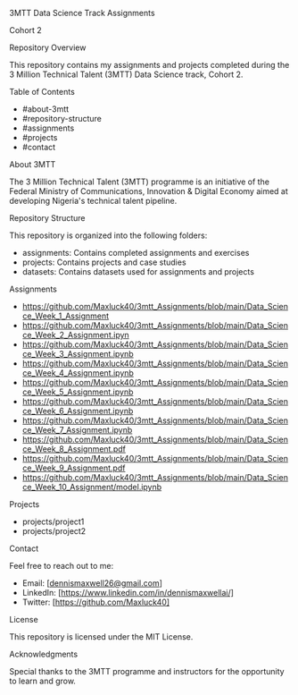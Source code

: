 3MTT Data Science Track Assignments


Cohort 2


Repository Overview


This repository contains my assignments and projects completed during the 3 Million Technical Talent (3MTT) Data Science track, Cohort 2.


Table of Contents


- #about-3mtt
- #repository-structure
- #assignments
- #projects
- #contact


About 3MTT


The 3 Million Technical Talent (3MTT) programme is an initiative of the Federal Ministry of Communications, Innovation & Digital Economy aimed at developing Nigeria's technical talent pipeline.


Repository Structure


This repository is organized into the following folders:


- assignments: Contains completed assignments and exercises
- projects: Contains projects and case studies
- datasets: Contains datasets used for assignments and projects


Assignments

- https://github.com/Maxluck40/3mtt_Assignments/blob/main/Data_Science_Week_1_Assignment
- https://github.com/Maxluck40/3mtt_Assignments/blob/main/Data_Science_Week_2_Assignment.ipyn
- https://github.com/Maxluck40/3mtt_Assignments/blob/main/Data_Science_Week_3_Assignment.ipynb
- https://github.com/Maxluck40/3mtt_Assignments/blob/main/Data_Science_Week_4_Assignment.ipynb
- https://github.com/Maxluck40/3mtt_Assignments/blob/main/Data_Science_Week_5_Assignment.ipynb
- https://github.com/Maxluck40/3mtt_Assignments/blob/main/Data_Science_Week_6_Assignment.ipynb
- https://github.com/Maxluck40/3mtt_Assignments/blob/main/Data_Science_Week_7_Assignment.ipynb
- https://github.com/Maxluck40/3mtt_Assignments/blob/main/Data_Science_Week_8_Assignment.pdf
- https://github.com/Maxluck40/3mtt_Assignments/blob/main/Data_Science_Week_9_Assignment.pdf
- https://github.com/Maxluck40/3mtt_Assignments/blob/main/Data_Science_Week_10_Assignment/model.ipynb




Projects

- projects/project1
- projects/project2


Contact


Feel free to reach out to me:


- Email: [dennismaxwell26@gmail.com]
- LinkedIn: [https://www.linkedin.com/in/dennismaxwellai/]
- Twitter: [https://github.com/Maxluck40]


License


This repository is licensed under the MIT License.


Acknowledgments


Special thanks to the 3MTT programme and instructors for the opportunity to learn and grow.

